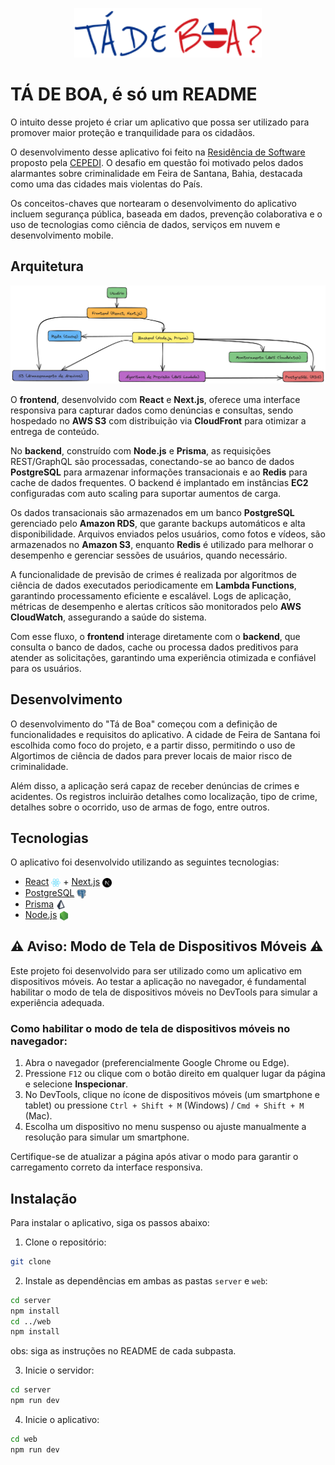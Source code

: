 <p align="center">
    <img src="assets/icon-app.png" alt="Logotipo do projeto" width="300">
</p>

# TÁ DE BOA, é só um README

O intuito desse projeto é criar um aplicativo que possa ser utilizado para promover maior proteção e tranquilidade para os cidadãos.

O desenvolvimento desse aplicativo foi feito na [Residência de Software](https://www.restic36.cepedi.org.br/) proposto pela [CEPEDI](https://www.cepedi.org.br/). O desafio em questão foi motivado pelos dados alarmantes sobre criminalidade em Feira de Santana, Bahia, destacada como uma das cidades mais violentas do País.

Os conceitos-chaves que nortearam o desenvolvimento do aplicativo incluem segurança pública, baseada em dados, prevenção colaborativa e o uso de tecnologias como ciência de dados, serviços em nuvem e desenvolvimento mobile.

## Arquitetura
<p align="center">
    <img src="assets/Arch-Ta-de-Boa-sem-background.png" alt="Logotipo do projeto" width="1000">
</p>

O **frontend**, desenvolvido com **React** e **Next.js**, oferece uma interface responsiva para capturar dados como denúncias e consultas, sendo hospedado no **AWS S3** com distribuição via **CloudFront** para otimizar a entrega de conteúdo.

No **backend**, construído com **Node.js** e **Prisma**, as requisições REST/GraphQL são processadas, conectando-se ao banco de dados **PostgreSQL** para armazenar informações transacionais e ao **Redis** para cache de dados frequentes. O backend é implantado em instâncias **EC2** configuradas com auto scaling para suportar aumentos de carga.

Os dados transacionais são armazenados em um banco **PostgreSQL** gerenciado pelo **Amazon RDS**, que garante backups automáticos e alta disponibilidade. Arquivos enviados pelos usuários, como fotos e vídeos, são armazenados no **Amazon S3**, enquanto **Redis** é utilizado para melhorar o desempenho e gerenciar sessões de usuários, quando necessário.

A funcionalidade de previsão de crimes é realizada por algoritmos de ciência de dados executados periodicamente em **Lambda Functions**, garantindo processamento eficiente e escalável. Logs de aplicação, métricas de desempenho e alertas críticos são monitorados pelo **AWS CloudWatch**, assegurando a saúde do sistema.

Com esse fluxo, o **frontend** interage diretamente com o **backend**, que consulta o banco de dados, cache ou processa dados preditivos para atender as solicitações, garantindo uma experiência otimizada e confiável para os usuários.

## Desenvolvimento

O desenvolvimento do "Tá de Boa" começou com a definição de funcionalidades e requisitos do aplicativo. A cidade de Feira de Santana foi escolhida como foco do projeto, e a partir disso, permitindo o uso de Algortimos de ciência de dados para prever locais de maior risco de criminalidade. 

Além disso, a aplicação será capaz de receber denúncias de crimes e acidentes. Os registros incluirão detalhes como localização, tipo de crime, detalhes sobre o ocorrido, uso de armas de fogo, entre outros.

## Tecnologias

O aplicativo foi desenvolvido utilizando as seguintes tecnologias:

<ul>
    <li>
        <a href="https://reactjs.org/">React</a> 
        <img src="assets/react.png" alt="React" style="width: 15px; vertical-align: middle;"> + 
        <a href="https://nextjs.org/">Next.js</a>
        <img src="assets/nextjs.png" alt="Next.js" style="width: 15px; vertical-align: middle;">
    </li>
    <li>
        <a href="https://www.postgresql.org/">PostgreSQL</a>
        <img src="assets/postgresql.png" alt="PostgreSQL" style="width: 15px; vertical-align: middle;">
    </li>
    <li>
        <a href="https://www.prisma.io/">Prisma</a>
        <img src="assets/prisma.png" alt="Prisma" style="width: 15px; vertical-align: middle;">
    </li>
    <li>
        <a href="https://nodejs.org/en/">Node.js</a>
        <img src="assets/nodejs.png" alt="Node.js" style="width: 15px; vertical-align: middle;">
    </li>
</ul>

## ⚠️ Aviso: Modo de Tela de Dispositivos Móveis ⚠️

Este projeto foi desenvolvido para ser utilizado como um aplicativo em dispositivos móveis. Ao testar a aplicação no navegador, é fundamental habilitar o modo de tela de dispositivos móveis no DevTools para simular a experiência adequada.

### Como habilitar o modo de tela de dispositivos móveis no navegador:

1. Abra o navegador (preferencialmente Google Chrome ou Edge).
2. Pressione `F12` ou clique com o botão direito em qualquer lugar da página e selecione **Inspecionar**.
3. No DevTools, clique no ícone de dispositivos móveis (um smartphone e tablet) ou pressione `Ctrl + Shift + M` (Windows) / `Cmd + Shift + M` (Mac).
4. Escolha um dispositivo no menu suspenso ou ajuste manualmente a resolução para simular um smartphone.

Certifique-se de atualizar a página após ativar o modo para garantir o carregamento correto da interface responsiva.

## Instalação

Para instalar o aplicativo, siga os passos abaixo:

1. Clone o repositório:

```bash
git clone
```

2. Instale as dependências em ambas as pastas `server` e `web`:
```bash
cd server
npm install
cd ../web
npm install
```
obs: siga as instruções no README de cada subpasta.

3. Inicie o servidor:
```bash
cd server
npm run dev
```

4. Inicie o aplicativo:
```bash
cd web
npm run dev
```


